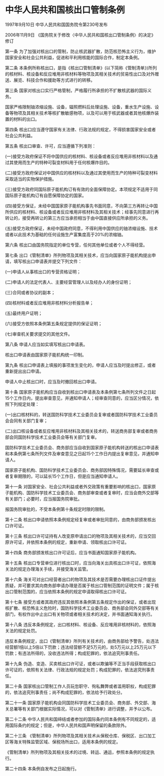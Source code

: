 # 中华人民共和国核出口管制条例

1997年9月10日 中华人民共和国国务院令第230号发布

2006年11月9日 《国务院关于修改〈中华人民共和国核出口管制条例〉的决定》修订

<!-- INFO END -->

第一条 为了加强对核出口的管制，防止核武器扩散，防范核恐怖主义行为，维护国家安全和社会公共利益，促进和平利用核能的国际合作，制定本条例。

第二条 本条例所称核出口，是指《核出口管制清单》(以下简称《管制清单》)所列的核材料、核设备和反应堆用非核材料等物项及其相关技术的贸易性出口及对外赠送、展览、科技合作和援助等方式进行的转移。

第三条 国家对核出口实行严格管制，严格履行所承担的不扩散核武器的国际义务。

国家严格限制铀浓缩设施、设备，辐照燃料后处理设施、设备，重水生产设施、设备等物项及其相关技术等核扩散敏感物项，以及可以用于核武器或者其他核爆炸装置的材料的出口。

第四条 核出口应当遵守国家有关法律、行政法规的规定，不得损害国家安全或者社会公共利益。

第五条 核出口审查、许可，应当遵循下列准则：

(一)接受方政府保证不将中国供应的核材料、核设备或者反应堆用非核材料以及通过其使用而生产的特种可裂变材料用于任何核爆炸目的。

(二)接受方政府保证对中国供应的核材料以及通过其使用而生产的特种可裂变材料采取适当的实物保护措施。

(三)接受方政府同国际原子能机构订有有效的全面保障协定。本项规定不适用于同国际原子能机构订有自愿保障协定的国家。

(四)接受方保证，未经中国国家原子能机构事先书面同意，不向第三方再转让中国所供应的核材料、核设备或者反应堆用非核材料及其相关技术；经事先同意进行再转让的，接受再转让的第三方应当承担相当于由中国直接供应所承担的义务。

(五)接受方政府保证，未经中国政府同意，不得利用中国供应的铀浓缩设施、技术或者以此技术为基础的任何设施生产富集度高于20%的浓缩铀。

第六条 核出口由国务院指定的单位专营，任何其他单位或者个人不得经营。

第七条 出口《管制清单》所列物项及其相关技术，应当向国家原子能机构提出申请，填写核出口申请表并提交下列文件：

(一)申请人从事核出口的专营资格证明；

(二)申请人的法定代表人、主要经营管理人以及经办人的身份证明；

(三)合同或者协议的副本；

(四)核材料或者反应堆用非核材料分析报告单；

(五)最终用户证明；

(六)接受方依照本条例第五条规定提供的保证证明；

(七)审查机关要求提交的其他文件。

第八条 申请人应当如实填写核出口申请表。

核出口申请表由国家原子能机构统一印制。

第九条 核出口申请表上填报的事项发生变化的，申请人应当及时提出修正，或者重新提出出口申请。

申请人中止核出口时，应当及时撤回核出口申请。

第十条 国家原子能机构应当自收到核出口申请表及本条例第七条所列文件之日起15个工作日内，提出审查意见，并通知申请人；经审查同意的，应当区分情况，依照下列规定处理：

(一)出口核材料的，转送国防科学技术工业委员会复审或者国防科学技术工业委员会会同有关部门复审；

(二)出口核设备或者反应堆用非核材料及其相关技术的，转送商务部复审或者商务部会同国防科学技术工业委员会等有关部门复审。

国防科学技术工业委员会、商务部应当自收到国家原子能机构转送的核出口申请表和本条例第七条所列文件及审查意见之日起15个工作日内提出复审意见，并通知申请人。

国家原子能机构、国防科学技术工业委员会、商务部因特殊情况，需要延长审查或者复审期限的，可以延长15个工作日，但是应当通知申请人。

第十一条 对国家安全、社会公共利益或者外交政策有重要影响的核出口，国家原子能机构、国防科学技术工业委员会、商务部审查或者复审时，应当会商外交部等有关部门；必要时，应当报国务院审批。

报国务院审批的，不受本条例第十条规定时限的限制。

第十二条 核出口申请依照本条例规定经复审或者审批同意的，由商务部颁发核出口许可证。

第十三条 核出口许可证持有人改变原申请出口的物项及其相关技术的，应当交回原许可证，并依照本条例的规定，重新申请、领取核出口许可证。

第十四条 商务部颁发核出口许可证后，应当书面通知国家原子能机构。

第十五条 核出口专营单位进行核出口时，应当向海关出具核出口许可证，依照海关法的规定办理海关手续，并接受海关监管。

第十六条 海关可对出口经营者出口的物项及其技术是否需要办理核出口证件提出质疑，并可要求其向商务部申请办理是否属于核出口管制范围的证明文件；属于核出口管制范围的，应当依照本条例的规定申请取得核出口许可证。

第十七条 接受方或者其政府违反其依照本条例第五条规定作出的保证，或者出现核扩散、核恐怖主义危险时，国防科学技术工业委员会、商务部会同外交部等有关部门，有权作出中止出口有关物项或者相关技术的决定，并书面通知海关执行。

第十八条 违反本条例规定，出口核材料、核设备、反应堆用非核材料的，依照海关法的规定处罚。

违反本条例规定，出口《管制清单》所列有关技术的，由商务部给予警告，处违法经营额1倍以上5倍以下罚款；违法经营额不足5万元的，处5万元以上25万元以下罚款；有违法所得的，没收违法所得；构成犯罪的，依法追究刑事责任。

第十九条 伪造、变造、买卖核出口许可证，或者以欺骗等不正当手段获取核出口许可证的，依照有关法律、行政法规的规定处罚；构成犯罪的，依法追究刑事责任。

第二十条 国家核出口管制工作人员玩忽职守、徇私舞弊或者滥用职权，构成犯罪的，依法追究刑事责任；尚不构成犯罪的，依法给予行政处分。

第二十一条 国家原子能机构会同国防科学技术工业委员会、商务部、外交部、海关总署等有关部门根据实际情况，可以对《管制清单》进行调整，并予以公布。

第二十二条 中华人民共和国缔结或者参加的国际条约同本条例有不同规定的，适用国际条约的规定；但是，中华人民共和国声明保留的条款除外。

第二十三条 《管制清单》所列物项及其相关技术从保税仓库、保税区、出口加工区等海关特殊监管区域、保税场所出口，适用本条例的规定。

《管制清单》所列物项及其相关技术的过境、转运、通运，参照本条例的规定执行。

第二十四条 本条例自发布之日起施行。

